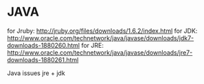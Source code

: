 JAVA
====
for Jruby:
http://jruby.org/files/downloads/1.6.2/index.html
for JDK:
http://www.oracle.com/technetwork/java/javase/downloads/jdk7-downloads-1880260.html
for JRE:
http://www.oracle.com/technetwork/java/javase/downloads/jre7-downloads-1880261.html

Java issues jre + jdk
